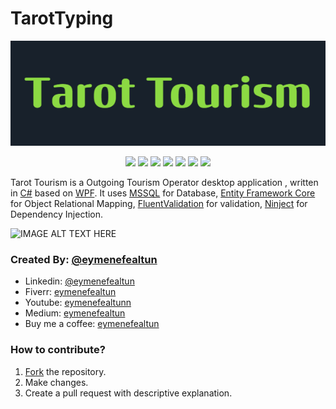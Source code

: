 # TarotTyping
<p align="center">
  <img src="https://github.com/eymenefealtun/TarotTourismDemo/blob/master/Resources/Pictures/Banner.png?raw=true" alt="Sublime's custom image"/>
</p>

<p align="center">
    <a href="#backers" alt="Backers on Open Collective">
        <img src="https://img.shields.io/badge/MADE_WITH-CSharp-green?style=plastic" /></a>
         <a href="#backers" alt="Backers on Open Collective">
        <img src="https://img.shields.io/github/commit-activity/t/eymenefealtun/TarotTourismDemo?style=plastic" /></a>
          <a href="#backers" alt="Backers on Open Collective">
        <img src="https://img.shields.io/github/downloads/eymenefealtun/TarotTourismDemo/total?style=plastic" /></a>
        <a href="#backers" alt="Backers on Open Collective">
        <img src="https://img.shields.io/github/languages/code-size/eymenefealtun/TarotTourismDemo?style=plastic" /></a>
                <a href="#backers" alt="Backers on Open Collective">
        <img src="https://img.shields.io/github/stars/eymenefealtun/TarotTourismDemo?style=plastic" /></a>
                <a href="#backers" alt="Backers on Open Collective">
        <img src="https://img.shields.io/github/watchers/eymenefealtun/TarotTourismDemo?style=plastic" /></a>
                <a href="#backers" alt="Backers on Open Collective">
        <img src="https://img.shields.io/github/forks/eymenefealtun/TarotTourismDemo?style=plastic" /></a>

</p>


Tarot Tourism is a Outgoing Tourism Operator desktop application , written in [C#](https://learn.microsoft.com/en-us/dotnet/csharp/) based on [WPF](https://learn.microsoft.com/en-us/dotnet/desktop/wpf/overview/?view=netdesktop-7.0). It uses [MSSQL](https://www.microsoft.com/en-us/sql-server) for Database, [Entity Framework Core](https://learn.microsoft.com/en-us/ef/core/) for Object Relational Mapping, [FluentValidation](https://github.com/FluentValidation/FluentValidation) for validation, [Ninject](http://www.ninject.org/) for Dependency Injection.

![IMAGE ALT TEXT HERE](https://i.ytimg.com/an_webp/z9YZz3M4Lwk/mqdefault_6s.webp?du=3000&sqp=CJjY2KYG&rs=AOn4CLA046wxTwS02uG0-CC5PEl6M0jysw)

### Created By: [@eymenefealtun](https://github.com/eymenefealtun)
* Linkedin: [@eymenefealtun](https://www.linkedin.com/in/eymen-efe-altun-a1681821b)
* Fiverr: [eymenefealtun](https://www.fiverr.com/eymenefealtun?public_mode=true)
* Youtube: [eymenefealtunn](https://www.youtube.com/@eymenefealtunn/videos)
* Medium: [eymenefealtun](https://medium.com/@eymenefealtun18) 
* Buy me a coffee: [eymenefealtun](https://www.buymeacoffee.com/altuneymenefe) 

### How to contribute?
 1. [Fork](https://github.com/eymenefealtun/TarotTourismDemo/fork) the repository.
 2. Make changes.
 3. Create a pull request with descriptive explanation.


